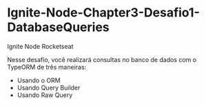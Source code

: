 # Ignite-Node-Chapter3-Desafio1-DatabaseQueries
Ignite Node Rocketseat

Nesse desafio, você realizará consultas no banco de dados com o TypeORM de três maneiras:

- Usando o ORM
- Usando Query Builder
- Usando Raw Query
